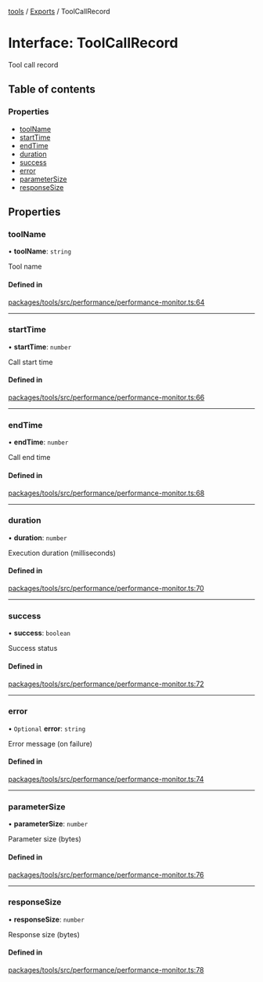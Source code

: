 <!-- 
 ⚠️  AUTO-GENERATED FILE - DO NOT EDIT MANUALLY
 This file is automatically generated by scripts/docs-generator.js
 To make changes, edit the source TypeScript files or update the generator script
-->

[tools](../../) / [Exports](../modules) / ToolCallRecord

# Interface: ToolCallRecord

Tool call record

## Table of contents

### Properties

- [toolName](ToolCallRecord#toolname)
- [startTime](ToolCallRecord#starttime)
- [endTime](ToolCallRecord#endtime)
- [duration](ToolCallRecord#duration)
- [success](ToolCallRecord#success)
- [error](ToolCallRecord#error)
- [parameterSize](ToolCallRecord#parametersize)
- [responseSize](ToolCallRecord#responsesize)

## Properties

### toolName

• **toolName**: `string`

Tool name

#### Defined in

[packages/tools/src/performance/performance-monitor.ts:64](https://github.com/woojubb/robota/blob/c50179e56752f80ea03c64201e29ab12275152bf/packages/tools/src/performance/performance-monitor.ts#L64)

___

### startTime

• **startTime**: `number`

Call start time

#### Defined in

[packages/tools/src/performance/performance-monitor.ts:66](https://github.com/woojubb/robota/blob/c50179e56752f80ea03c64201e29ab12275152bf/packages/tools/src/performance/performance-monitor.ts#L66)

___

### endTime

• **endTime**: `number`

Call end time

#### Defined in

[packages/tools/src/performance/performance-monitor.ts:68](https://github.com/woojubb/robota/blob/c50179e56752f80ea03c64201e29ab12275152bf/packages/tools/src/performance/performance-monitor.ts#L68)

___

### duration

• **duration**: `number`

Execution duration (milliseconds)

#### Defined in

[packages/tools/src/performance/performance-monitor.ts:70](https://github.com/woojubb/robota/blob/c50179e56752f80ea03c64201e29ab12275152bf/packages/tools/src/performance/performance-monitor.ts#L70)

___

### success

• **success**: `boolean`

Success status

#### Defined in

[packages/tools/src/performance/performance-monitor.ts:72](https://github.com/woojubb/robota/blob/c50179e56752f80ea03c64201e29ab12275152bf/packages/tools/src/performance/performance-monitor.ts#L72)

___

### error

• `Optional` **error**: `string`

Error message (on failure)

#### Defined in

[packages/tools/src/performance/performance-monitor.ts:74](https://github.com/woojubb/robota/blob/c50179e56752f80ea03c64201e29ab12275152bf/packages/tools/src/performance/performance-monitor.ts#L74)

___

### parameterSize

• **parameterSize**: `number`

Parameter size (bytes)

#### Defined in

[packages/tools/src/performance/performance-monitor.ts:76](https://github.com/woojubb/robota/blob/c50179e56752f80ea03c64201e29ab12275152bf/packages/tools/src/performance/performance-monitor.ts#L76)

___

### responseSize

• **responseSize**: `number`

Response size (bytes)

#### Defined in

[packages/tools/src/performance/performance-monitor.ts:78](https://github.com/woojubb/robota/blob/c50179e56752f80ea03c64201e29ab12275152bf/packages/tools/src/performance/performance-monitor.ts#L78)

